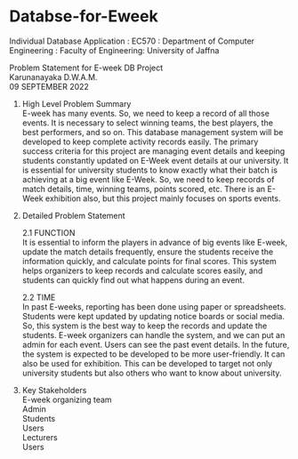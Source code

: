 # Databse-for-Eweek

Individual Database Application : EC570 : Department of Computer Engineering : Faculty of Engineering: University of Jaffna

Problem Statement for E-week DB Project     
Karunanayaka D.W.A.M.   
09 SEPTEMBER 2022
1. High Level Problem Summary       
    E-week has many events. So, we need to keep a record of all those events. It is necessary to select winning teams, the best players, the best performers, and so on. This database management system will be developed to keep complete activity records easily.
    The primary success criteria for this project are managing event details and keeping students constantly updated on E-Week event details at our university.
    It is essential for university students to know exactly what their batch is achieving at a big event like E-Week. So, we need to keep records of match details, time, winning teams, points scored, etc. There is an E-Week exhibition also, but this project mainly focuses on sports events.


2. Detailed Problem Statement

    2.1 FUNCTION             
            It is essential to inform the players in advance of big events like E-week, update the match details frequently, ensure the students receive the information quickly, and calculate points for final scores.
            This system helps organizers to keep records and calculate scores easily, and students can quickly find out what happens during an event.

    2.2 TIME               
            In past E-weeks, reporting has been done using paper or spreadsheets. Students were kept updated by updating notice boards or social media. So, this system is the best way to keep the records and update the students.
            E-week organizers can handle the system, and we can put an admin for each event. Users can see the past event details.
            In the future, the system is expected to be developed to be more user-friendly. It can also be used for exhibition. This can be developed to target not only university students but also others who want to know about university.


3. Key Stakeholders         
    E-week organizing team      
    Admin       
    Students        
    Users       
    Lecturers       
    Users       
    


    

<!--   https://user-images.githubusercontent.com/48363103/202538564-eb4e18a6-f10e-4dad-992c-026f820884be.MP4    -->


    
